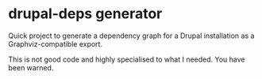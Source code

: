 # drupal-deps generator

Quick project to generate a dependency graph for a Drupal installation
as a Graphviz-compatible export.

This is not good code and highly specialised to what I needed. You have
been warned.
